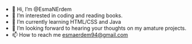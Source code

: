 - 👋 Hi, I’m @EsmaNErdem
- 👀 I’m interested in coding and reading books.
- 🌱 I’m currently learning HTML/CSS and Java
- 💞️ I’m looking forward to hearing your thoughts on my amature projects.
- 📫 How to reach me esmaerdem94@gmail.com

<!---
EsmaNErdem/EsmaNErdem is a ✨ special ✨ repository because its `README.md` (this file) appears on your GitHub profile.
You can click the Preview link to take a look at your changes.
--->

